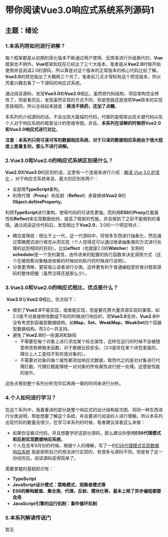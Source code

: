 # 带你阅读Vue3.0响应式系统系列源码1

## 主题：绪论

### 1.本系列将如何进行讲解？

​	每个框架都是从初期的简化版本不断通过用户使用、反馈来进行升级换代的，**Vue**框架也不例外。**Vue**框架到现在已经出了三个大版本，笔者是从**Vue2.0**时候开始使用并且阅读2.0的源码，所以算是对这个版本的正常版本的核心代码比较了解。**Vue3.0**的预览版出了大概两三个月了，笔者前几天才得知有这个预览版本，所以凭着兴趣去看了一下源码的响应式系统。

​	通过阅读源码，发现**Vue3.0**和**Vue2.0**相比，虽然把代码结构、项目架构完全修改了，但是看完后，发现虽然实现的方式不同，但是思路还是按照**Vue**原本的实现思路相同，所以总结起来就是：**换汤不换药，还加了点糖**。

​	本系列的介绍源码的话，不会出现大篇幅的代码，代替的是框架出现关键代码以及个人对于响应系统的框架设计的思维导图。并且，**本系列在讲解的时候将Vue2.0和Vue3.0响应式进行对比**。

**注意：本系列只将可读可写的数据相应系统，对于只读的数据相应系统由于很大程度上是重复的，那么不进行讲解。**

### 2.Vue3.0和Vue2.0的响应式系统区别是什么？

​	**Vue2.0**和**Vue3.0**的区别的话，这里有一个连接来进行介绍：[解读 Vue 3.0 的变化](<https://zhuanlan.zhihu.com/p/46269528>) 。对于响应式系统来说，最大的区别有两个：

- 全部用**TypeScript**重构。
- 利用代理（**Proxy**）和反射（**Reflect**）来替换掉**Vue2.0**的**Object.defineProperty**。

利用**TypeScript**进行重构，使得代码的可读性更强。而利用**ES6**的**Proxy**拦截属性和**Reflect**来实现数据劫持，提高了框架的性能，并且做到了之前不能做到的事情。通过阅读这份代码后，发现相比于**Vue2.0**，3.0的一个明显特点：

- 耦合度降低：相比于上一代，这一代源码中，将很多东西进行抽象化，然后通过策略模式进行填充从而实现（个人觉得还可以通过继承抽象类的方式进行处理的达到相同的目的）。比如**effect**（也就是2.0的**Watcher**）实例的**scheduler**是一个空的属性，由传进来的配置的执行函数来决定调用方式（这个在被观察对象触发依赖的时候如何执行的时候进行说明）。
- 分类更清晰，更容易让读者进行分类。这样更有利于普通编程爱好者对框架源码的整体把握（虽然注释还是那么少）。

### 3.Vue3.0和Vue2.0的响应式相比，优点是什么？

​	**Vue3.0**与**Vue2.0**相比，优点如下：

- 做到了**Vue2.0**不能实现，或者能实现，但是要花费大量资源实现的事情，如2.0是不对直接修改数组下标的时候进行响应的，而**Vue3.0**支持，**Vue2.0**中没有考虑到容器型数据结构，如**Map、Set、WeakMap、WeakSet**四个容器型数据结构，而3.0一并支持。
- 避免了**Vue2.0**的一些漏洞和缺陷
  - 不需要在每个对象上进行添加某个标志属性，这样在运行的时候不会被随意修改依赖触发函数，对于数据比较安全。（3.0是存在某个闭包里面的，理论上人工是找不到存放对象的）。
  - 不需要对对象的每个属性都添加响应式数据，取而代之的是对对象进行代理拦截，代理拦截能够统一对对象的所有属性进行统一处理。这便是性能的提升。

这些点等到整个系列分析完毕后再用一章的时间来进行分析。

### 4.个人如何进行学习？

​	在这个系列中，我着重讲的部分是整个响应式的设计结构层次图、将同一种东西进行分类说明，帮助想要了解这个系统、并且要进行阅读的人进行理解。所以本系列出现代码的数量会很少。在学习本系列的时候，笔者建议读者这么来做：

- 如果你没看过代码，并且想要学好这部分源码，那么建议你使用**ES6代理模式和反射实现数据响应系统**。
- 个人在去年9月份的时候，根据个人的理解，写了一份[ES6代理模式实现数据响应系统](<https://juejin.im/post/5e23fda46fb9a030094bd16e>) 我是按照自己的想法进行实现的，有很多与源码不同，但是有了这一份经历后，阅读源码变得简单了。

需要掌握的基础知识有：

- **TypeScript**
- **JavaScript设计模式：策略模式、观察者模式等**
- **ES6的解构赋值、集合类、代理、反射、模块化等，基本上除了异步编程都要会用**
- **JavaScript引擎的运行机制：事件循环机制**

### 5.本系列解读传送门

暂无